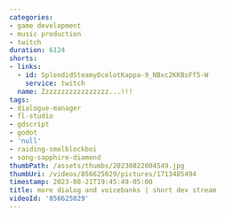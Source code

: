 ```yaml
---
categories:
- game development
- music production
- twitch
duration: 6124
shorts:
- links:
  - id: SplendidSteamyOcelotKappa-9_NBxc2KKBsFf5-W
    service: twitch
  name: Zzzzzzzzzzzzzzzzz...!!!
tags:
- dialogue-manager
- fl-studio
- gdscript
- godot
- 'null'
- raiding-smolblockboi
- song-sapphire-diamond
thumbPath: /assets/thumbs/20230822004549.jpg
thumbUri: /videos/856625029/pictures/1713485494
timestamp: 2023-08-21T19:45:49-05:00
title: more dialog and voicebanks | short dev stream
videoId: '856625029'
---
```

